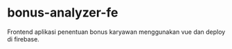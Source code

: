 # bonus-analyzer-fe
Frontend aplikasi penentuan bonus karyawan menggunakan vue dan deploy di firebase.
